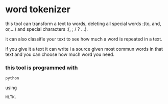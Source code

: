 # word tokenizer 

this tool can transform a text to words, deleting all special words :(to, and, or,...) and special characters :(, ; / ? ...).

it can also classifie your text to see how much a word is repeated in a text.

if you give it a text it can write i a source given most commun words in that text and you can choose how much word you need.

### this tool is programmed with

```
python 
```

using 

```
NLTK.
```